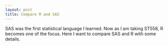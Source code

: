 ```yaml
---
layout: post
title: Compare R and SAS
---
```


SAS was the first statistical language I learned. Now as I am taking ST558, R becomes one of the focus. Here I want to compare SAS and R with some details.
